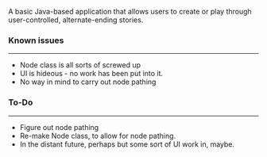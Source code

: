 A basic Java-based application that allows users to create or play through user-controlled, alternate-ending stories.

### Known issues
---
* Node class is all sorts of screwed up
* UI is hideous - no work has been put into it.
* No way in mind to carry out node pathing

### To-Do
---
* Figure out node pathing
* Re-make Node class, to allow for node pathing.
* In the distant future, perhaps but some sort of UI work in, maybe.
